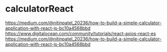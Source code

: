 # calculatorReact

https://medium.com/@nitinpatel_20236/how-to-build-a-simple-calculator-application-with-react-js-bc10a4568bbd
https://www.digitalocean.com/community/tutorials/react-axios-react-es
https://medium.com/@nitinpatel_20236/how-to-build-a-simple-calculator-application-with-react-js-bc10a4568bbd